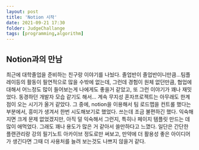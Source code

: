 ```yaml
---
layout: post
title: 'Notion 시작'
date: 2021-09-21 17:30
folder: JudgeChallange
tags: [programming,algorithm]
---
```


<!-- 기본적인 Markdown 문서 틀은 Kakao의 기술 블로그를 참고하였다. - https://github.com/kakao/kakao.github.io -->
<!-- 사이트 기본 틀이 잡히고 Jekyll이 정상 작동/개인적으로 설정이 완료될 시 반드시 문서를 그에 맞게 업데이트할것 -->

## Notion과의 만남
최근에 대학졸업을 준비하는 친구랑 이야기를 나눴다. 졸업반이 졸업반이니만큼...팀플레이등의 활동이 필연적으로 많을 수밖에 없는데, 그런데 경험이 원체 없던만큼, 협업에 대해서 어느정도 많이 들어보는게 나에게도 좋을거 같았고, 또 그런 이야기가 꽤나 재밋었다. 동경하던 개발자 모습 같기도 해서... 계속 무지성 혼자프로젝트는 아무래도 한계점이 오는 시기가 올거 같았다. 그 중에, notion을 이용해서 팀 로드맵을 컨트롤 했다는 부분에서, 흥미가 생겨서 한번 시도해보기로 했었다.
쓰는데 조금 불편하긴 했다. 익숙해지면 크게 문제 없었겠지만, 아직 덜 익숙해서 그런지, 특히나 페이지 템플릿 만드는 데 많이 애먹었다. 그래도 꽤나 용도가 많은 거 같아서 쓸만하다고 느꼈다. 일단은 간단한 플랜관리랑 강의 필기노트 아카이브 정도로만 써보고, 만약에 더 활용성 좋은 아이디어가 생긴다면 그때 더 사용처를 늘려 보는것도 나쁘지 않을거 같다.